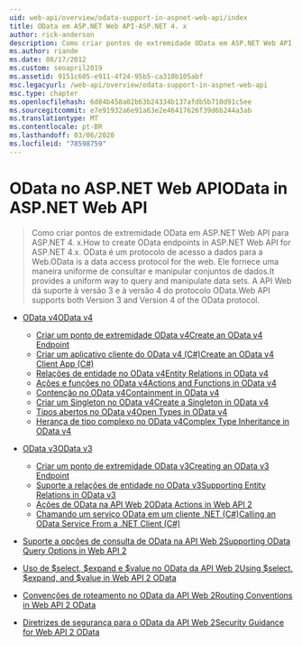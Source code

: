 ```yaml
---
uid: web-api/overview/odata-support-in-aspnet-web-api/index
title: OData em ASP.NET Web API-ASP.NET 4. x
author: rick-anderson
description: Como criar pontos de extremidade OData em ASP.NET Web API para ASP.NET 4. x
ms.author: riande
ms.date: 08/17/2012
ms.custom: seoapril2019
ms.assetid: 9151c605-e911-4f24-95b5-ca310b105abf
msc.legacyurl: /web-api/overview/odata-support-in-aspnet-web-api
msc.type: chapter
ms.openlocfilehash: 6d84b458a02b63b24334b137afdb5b710d91c5ee
ms.sourcegitcommit: e7e91932a6e91a63e2e46417626f39d6b244a3ab
ms.translationtype: MT
ms.contentlocale: pt-BR
ms.lasthandoff: 03/06/2020
ms.locfileid: "78598759"
---
```

# <a name="odata-in-aspnet-web-api"></a><span data-ttu-id="9cf88-103">OData no ASP.NET Web API</span><span class="sxs-lookup"><span data-stu-id="9cf88-103">OData in ASP.NET Web API</span></span>

> <span data-ttu-id="9cf88-104">Como criar pontos de extremidade OData em ASP.NET Web API para ASP.NET 4. x.</span><span class="sxs-lookup"><span data-stu-id="9cf88-104">How to create OData endpoints in ASP.NET Web API for ASP.NET 4.x.</span></span> <span data-ttu-id="9cf88-105">OData é um protocolo de acesso a dados para a Web.</span><span class="sxs-lookup"><span data-stu-id="9cf88-105">OData is a data access protocol for the web.</span></span> <span data-ttu-id="9cf88-106">Ele fornece uma maneira uniforme de consultar e manipular conjuntos de dados.</span><span class="sxs-lookup"><span data-stu-id="9cf88-106">It provides a uniform way to query and manipulate data sets.</span></span> <span data-ttu-id="9cf88-107">A API Web dá suporte à versão 3 e à versão 4 do protocolo OData.</span><span class="sxs-lookup"><span data-stu-id="9cf88-107">Web API supports both Version 3 and Version 4 of the OData protocol.</span></span>

- [<span data-ttu-id="9cf88-108">OData v4</span><span class="sxs-lookup"><span data-stu-id="9cf88-108">OData v4</span></span>](odata-v4/index.md)

    - [<span data-ttu-id="9cf88-109">Criar um ponto de extremidade OData v4</span><span class="sxs-lookup"><span data-stu-id="9cf88-109">Create an OData v4 Endpoint</span></span>](odata-v4/create-an-odata-v4-endpoint.md)
    - [<span data-ttu-id="9cf88-110">Criar um aplicativo cliente do OData v4 (C#)</span><span class="sxs-lookup"><span data-stu-id="9cf88-110">Create an OData v4 Client App (C#)</span></span>](odata-v4/create-an-odata-v4-client-app.md)
    - [<span data-ttu-id="9cf88-111">Relações de entidade no OData v4</span><span class="sxs-lookup"><span data-stu-id="9cf88-111">Entity Relations in OData v4</span></span>](odata-v4/entity-relations-in-odata-v4.md)
    - [<span data-ttu-id="9cf88-112">Ações e funções no OData v4</span><span class="sxs-lookup"><span data-stu-id="9cf88-112">Actions and Functions in OData v4</span></span>](odata-v4/odata-actions-and-functions.md)
    - [<span data-ttu-id="9cf88-113">Contenção no OData v4</span><span class="sxs-lookup"><span data-stu-id="9cf88-113">Containment in OData v4</span></span>](odata-v4/odata-containment-in-web-api-22.md)
    - [<span data-ttu-id="9cf88-114">Criar um Singleton no OData v4</span><span class="sxs-lookup"><span data-stu-id="9cf88-114">Create a Singleton in OData v4</span></span>](odata-v4/using-a-singleton-in-an-odata-endpoint-in-web-api-22.md)
    - [<span data-ttu-id="9cf88-115">Tipos abertos no OData v4</span><span class="sxs-lookup"><span data-stu-id="9cf88-115">Open Types in OData v4</span></span>](odata-v4/use-open-types-in-odata-v4.md)
    - [<span data-ttu-id="9cf88-116">Herança de tipo complexo no OData v4</span><span class="sxs-lookup"><span data-stu-id="9cf88-116">Complex Type Inheritance in OData v4</span></span>](odata-v4/complex-type-inheritance-in-odata-v4.md)
- [<span data-ttu-id="9cf88-117">OData v3</span><span class="sxs-lookup"><span data-stu-id="9cf88-117">OData v3</span></span>](odata-v3/index.md)

    - [<span data-ttu-id="9cf88-118">Criar um ponto de extremidade OData v3</span><span class="sxs-lookup"><span data-stu-id="9cf88-118">Creating an OData v3 Endpoint</span></span>](odata-v3/creating-an-odata-endpoint.md)
    - [<span data-ttu-id="9cf88-119">Suporte a relações de entidade no OData v3</span><span class="sxs-lookup"><span data-stu-id="9cf88-119">Supporting Entity Relations in OData v3</span></span>](odata-v3/working-with-entity-relations.md)
    - [<span data-ttu-id="9cf88-120">Ações de OData na API Web 2</span><span class="sxs-lookup"><span data-stu-id="9cf88-120">OData Actions in Web API 2</span></span>](odata-v3/odata-actions.md)
    - [<span data-ttu-id="9cf88-121">Chamando um serviço OData em um cliente .NET (C#)</span><span class="sxs-lookup"><span data-stu-id="9cf88-121">Calling an OData Service From a .NET Client (C#)</span></span>](odata-v3/calling-an-odata-service-from-a-net-client.md)
- [<span data-ttu-id="9cf88-122">Suporte a opções de consulta de OData na API Web 2</span><span class="sxs-lookup"><span data-stu-id="9cf88-122">Supporting OData Query Options in Web API 2</span></span>](supporting-odata-query-options.md)
- [<span data-ttu-id="9cf88-123">Uso de $select, $expand e $value no OData da API Web 2</span><span class="sxs-lookup"><span data-stu-id="9cf88-123">Using $select, $expand, and $value in Web API 2 OData</span></span>](using-select-expand-and-value.md)
- [<span data-ttu-id="9cf88-124">Convenções de roteamento no OData da API Web 2</span><span class="sxs-lookup"><span data-stu-id="9cf88-124">Routing Conventions in Web API 2 OData</span></span>](odata-routing-conventions.md)
- [<span data-ttu-id="9cf88-125">Diretrizes de segurança para o OData da API Web 2</span><span class="sxs-lookup"><span data-stu-id="9cf88-125">Security Guidance for Web API 2 OData</span></span>](odata-security-guidance.md)
